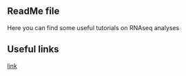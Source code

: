 ## ReadMe file

Here you can find some useful tutorials on RNAseq analyses

## Useful links

[link](https://bioinformaticshome.com/tools/msa/descriptions/Multi-LAGAN.html#gsc.tab=0)
